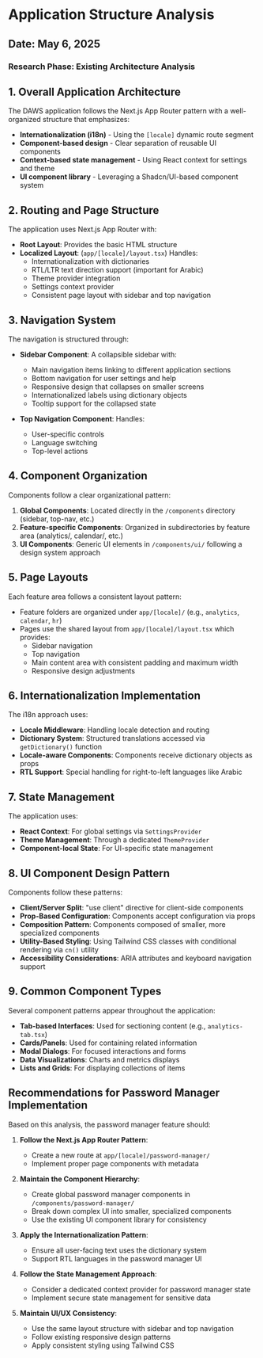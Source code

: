 # Application Structure Analysis

## Date: May 6, 2025
### Research Phase: Existing Architecture Analysis

## 1. Overall Application Architecture

The DAWS application follows the Next.js App Router pattern with a well-organized structure that emphasizes:

- **Internationalization (i18n)** - Using the `[locale]` dynamic route segment
- **Component-based design** - Clear separation of reusable UI components
- **Context-based state management** - Using React context for settings and theme
- **UI component library** - Leveraging a Shadcn/UI-based component system

## 2. Routing and Page Structure

The application uses Next.js App Router with:

- **Root Layout**: Provides the basic HTML structure
- **Localized Layout**: (`app/[locale]/layout.tsx`) Handles:
  - Internationalization with dictionaries
  - RTL/LTR text direction support (important for Arabic)
  - Theme provider integration
  - Settings context provider
  - Consistent page layout with sidebar and top navigation

## 3. Navigation System

The navigation is structured through:

- **Sidebar Component**: A collapsible sidebar with:
  - Main navigation items linking to different application sections
  - Bottom navigation for user settings and help
  - Responsive design that collapses on smaller screens
  - Internationalized labels using dictionary objects
  - Tooltip support for the collapsed state

- **Top Navigation Component**: Handles:
  - User-specific controls
  - Language switching
  - Top-level actions

## 4. Component Organization

Components follow a clear organizational pattern:

1. **Global Components**: Located directly in the `/components` directory (sidebar, top-nav, etc.)
2. **Feature-specific Components**: Organized in subdirectories by feature area (analytics/, calendar/, etc.)
3. **UI Components**: Generic UI elements in `/components/ui/` following a design system approach

## 5. Page Layouts

Each feature area follows a consistent layout pattern:

- Feature folders are organized under `app/[locale]/` (e.g., `analytics`, `calendar`, `hr`)
- Pages use the shared layout from `app/[locale]/layout.tsx` which provides:
  - Sidebar navigation
  - Top navigation
  - Main content area with consistent padding and maximum width
  - Responsive design adjustments

## 6. Internationalization Implementation

The i18n approach uses:

- **Locale Middleware**: Handling locale detection and routing
- **Dictionary System**: Structured translations accessed via `getDictionary()` function
- **Locale-aware Components**: Components receive dictionary objects as props
- **RTL Support**: Special handling for right-to-left languages like Arabic

## 7. State Management

The application uses:

- **React Context**: For global settings via `SettingsProvider`
- **Theme Management**: Through a dedicated `ThemeProvider`
- **Component-local State**: For UI-specific state management

## 8. UI Component Design Pattern

Components follow these patterns:

- **Client/Server Split**: "use client" directive for client-side components
- **Prop-Based Configuration**: Components accept configuration via props
- **Composition Pattern**: Components composed of smaller, more specialized components
- **Utility-Based Styling**: Using Tailwind CSS classes with conditional rendering via `cn()` utility
- **Accessibility Considerations**: ARIA attributes and keyboard navigation support

## 9. Common Component Types

Several component patterns appear throughout the application:

- **Tab-based Interfaces**: Used for sectioning content (e.g., `analytics-tab.tsx`)
- **Cards/Panels**: Used for containing related information
- **Modal Dialogs**: For focused interactions and forms
- **Data Visualizations**: Charts and metrics displays
- **Lists and Grids**: For displaying collections of items

## Recommendations for Password Manager Implementation

Based on this analysis, the password manager feature should:

1. **Follow the Next.js App Router Pattern**:
   - Create a new route at `app/[locale]/password-manager/`
   - Implement proper page components with metadata

2. **Maintain the Component Hierarchy**:
   - Create global password manager components in `/components/password-manager/`
   - Break down complex UI into smaller, specialized components
   - Use the existing UI component library for consistency

3. **Apply the Internationalization Pattern**:
   - Ensure all user-facing text uses the dictionary system
   - Support RTL languages in the password manager UI

4. **Follow the State Management Approach**:
   - Consider a dedicated context provider for password manager state
   - Implement secure state management for sensitive data

5. **Maintain UI/UX Consistency**:
   - Use the same layout structure with sidebar and top navigation
   - Follow existing responsive design patterns
   - Apply consistent styling using Tailwind CSS